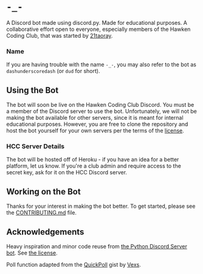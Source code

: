 # `-_-`

A Discord bot made using discord.py. Made for educational purposes. A collaborative effort open to everyone, especially members of the Hawken Coding Club, that was started by [21taoray](https://github.com/rtao258).

### Name

If you are having trouble with the name `-_-`, you may also refer to the bot as `dashunderscoredash` (or `dud` for short).

## Using the Bot

The bot will soon be live on the Hawken Coding Club Discord. You must be a member of the Discord server to use the bot. Unfortunately, we will not be making the bot available for other servers, since it is meant for internal educational purposes. However, you are free to clone the repository and host the bot yourself for your own servers per the terms of the [license](LICENSE).


### HCC Server Details

The bot will be hosted off of Heroku - if you have an idea for a better platform, let us know. If you're a club admin and require access to the secret key, ask for it on the HCC Discord server.

## Working on the Bot

Thanks for your interest in making the bot better. To get started, please see the [CONTRIBUTING.md](contributing.md) file.

## Acknowledgements

Heavy inspiration and minor code reuse from [the Python Discord Server bot](https://github.com/python-discord/bot/). See [the license](LICENSE).

Poll function adapted from the [QuickPoll](https://gist.github.com/Vexs/f2c1bfd6bda68a661a71accd300d2adc) gist by [Vexs](https://github.com/Vexs).
